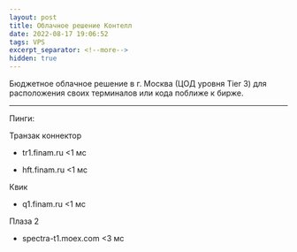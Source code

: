 ```yaml
---
layout: post
title: Облачное решение Контелл
date: 2022-08-17 19:06:52
tags: VPS
excerpt_separator: <!--more-->
hidden: true
---
```


Бюджетное облачное решение в г. Москва (ЦОД уровня Tier 3) для расположения своих терминалов или кода поближе к бирже.

<!--more-->


------------

Пинги: 

 Транзак коннектор

* tr1.finam.ru <1 мс

* hft.finam.ru <1 мс

 Квик

* q1.finam.ru <1 мс

 Плаза 2

* spectra-t1.moex.com <3 мс





